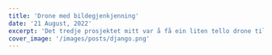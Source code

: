 ```yaml
---
title: 'Drone med bildegjenkjenning'
date: '21 August, 2022'
excerpt: 'Det tredje prosjektet mitt var å få ein liten tello drone til å gjenkjenne piler og følge de ved bruk av OpenCV2 som bildegjenkjennings rammeverk.'
cover_image: '/images/posts/django.png'
---
```

